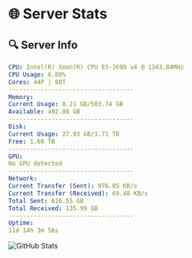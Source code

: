 # 🌐 Server Stats
## 🔍 Server Info
```yaml
CPU: Intel(R) Xeon(R) CPU E5-2699 v4 @ 1343.84MHz
CPU Usage: 6.80%
Cores: 44P | 88T
-----------------------------------
Memory:
Current Usage: 8.21 GB/503.74 GB
Available: 492.08 GB
-----------------------------------
Disk:
Current Usage: 27.03 GB/1.71 TB
Free: 1.60 TB
-----------------------------------
GPU:
No GPU detected
-----------------------------------
Network:
Current Transfer (Sent): 976.05 KB/s
Current Transfer (Received): 69.48 KB/s
Total Sent: 616.55 GB
Total Received: 135.99 GB
-----------------------------------
Uptime:
11d 14h 3m 56s
```
![GitHub Stats](https://img.shields.io/badge/Updated-2025-05-01_07:12:44-blue)